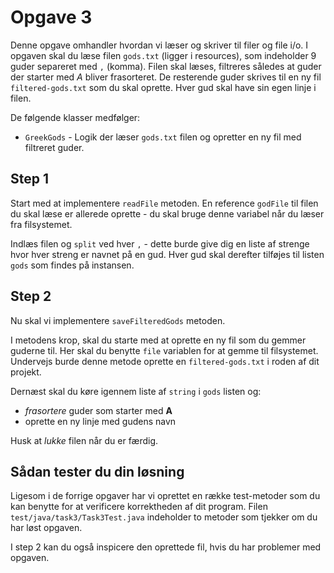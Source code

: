 # Opgave 3

Denne opgave omhandler hvordan vi læser og skriver til filer og file i/o. I opgaven skal du læse filen `gods.txt` (ligger i resources), som indeholder 9 guder separeret med `,` (komma). Filen skal læses, filtreres således at guder der starter med _A_ bliver frasorteret. De resterende guder skrives til en ny fil `filtered-gods.txt` som du skal oprette. Hver gud skal have sin egen linje i filen.

De følgende klasser medfølger:
- `GreekGods` - Logik der læser `gods.txt` filen og opretter en ny fil med filtreret guder.

## Step 1
Start med at implementere `readFile` metoden. En reference `godFile` til filen du skal læse er allerede oprette - du skal bruge denne variabel når du læser fra filsystemet. 

Indlæs filen og `split` ved hver `,` - dette burde give dig en liste af strenge hvor hver streng er navnet på en gud. Hver gud skal derefter tilføjes til listen `gods` som findes på instansen. 

## Step 2
Nu skal vi implementere `saveFilteredGods` metoden.

I metodens krop, skal du starte med at oprette en ny fil som du gemmer guderne til. Her skal du benytte `file` variablen for at gemme til filsystemet. Undervejs burde denne metode oprette en `filtered-gods.txt` i roden af dit projekt.

Dernæst skal du køre igennem liste af `string` i `gods` listen og:
- _frasortere_ guder som starter med __A__
- oprette en ny linje med gudens navn

Husk at _lukke_ filen når du er færdig.

## Sådan tester du din løsning
Ligesom i de forrige opgaver har vi oprettet en række test-metoder som du kan benytte for at verificere korrektheden af dit program. Filen `test/java/task3/Task3Test.java` indeholder to metoder som tjekker om du har løst opgaven.

I step 2 kan du også inspicere den oprettede fil, hvis du har problemer med opgaven.